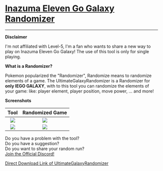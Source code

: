 # [Inazuma Eleven Go Galaxy Randomizer](https://github.com/Tiniifan/UltimateGalaxyRandomizer/releases/tag/1.0.0.1)
___________________________________________________________________________
**Disclaimer**

I'm not affiliated with Level-5, I'm a fan who wants to share a new way to play on Inazuma Eleven Go Galaxy!
The use of this tool is only for single playing.

**What is a Randomizer?**

Pokemon popularized the "Randomizer", Randomize means to randomize elements of a game.
The UltimateGalaxyRandomizer is a Randomizer for **only IEGO GALAXY**, with to this tool you can randomize the elements of your game:
like: player element, player position, move power, ... and more!

**Screenshots**

Tool| Randomized Game
:-------------------------:|:------------------------:
![](https://i.imgur.com/rNCjZtr.png)  |  ![](https://i.imgur.com/H6LfnKf.png)
![](https://i.imgur.com/3WGN5dn.png)  |  ![](https://i.imgur.com/gGSmqIW.png)

Do you have a problem with the tool? <br/>
Do you have a suggestion? <br/>
Do you want to share your random run? <br/>
[Join the Official Discord!](https://discord.gg/3wKp5ZxA9N)

[Direct Download Link of UltimateGalaxyRandomizer](https://github.com/Tiniifan/UltimateGalaxyRandomizer/releases/download/1.0.0.1/UltimateGalaxyRandomizer.exe)

